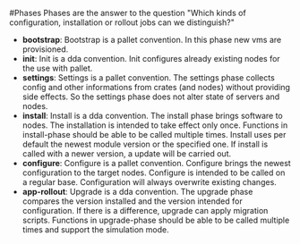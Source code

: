 #Phases
Phases are the answer to the question "Which kinds of configuration, installation or rollout jobs can we distinguish?"

* **bootstrap**: Bootstrap is a pallet convention. In this phase new vms are provisioned.
* **init**: Init is a dda convention. Init configures already existing nodes for the use with pallet.  
* **settings**: Settings is a pallet convention. The settings phase collects config and other informations from crates (and nodes) without providing side effects. So the settings phase does not alter state of servers and nodes. 
* **install**: Install is a dda convention. The install phase brings software to nodes. The installation is intended to take effect only once. Functions in install-phase should be able to be called multiple times. Install uses per default the newest module version or the specified one. If install is called with a newer version, a update will be carried out.
* **configure**: Configure is a pallet convention. Configure brings the newest configuration to the target nodes. Configure is intended to be called on a regular base. Configuration will always overwrite existing changes.
* **app-rollout**: Upgrade is a dda convention. The upgrade phase compares the version installed and the version intended for configuration. If there is a difference, upgrade can apply migration scripts. Functions in upgrade-phase should be able to be called multiple times and support the simulation mode.
